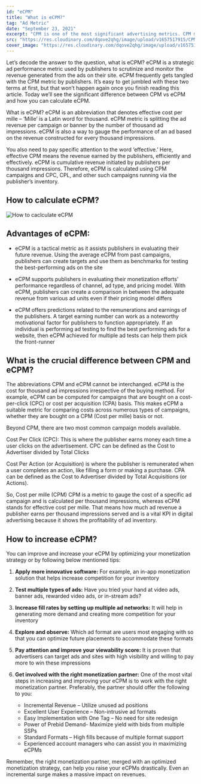 ```yaml
---
id: "eCPM"
title: "What is eCPM?"
tag: "Ad Metric"
date: "September 23, 2021"
excerpt: "CPM is one of the most significant advertising metrics. CPM means cost per mille, i.e. the cost per thousand impressions. Simply it means the cost..."
src: "https://res.cloudinary.com/dqove2qhg/image/upload/v1657517915/CPM%20Calculators/Frame_3_3_kickuq.svg"
cover_image: "https://res.cloudinary.com/dqove2qhg/image/upload/v1657517915/CPM%20Calculators/Frame_3_3_kickuq.svg"
---
```


Let’s decode the answer to the question, what is eCPM? eCPM is a strategic ad performance metric used by publishers to scrutinize and monitor the revenue generated from the ads on their site. eCPM frequently gets tangled with the CPM metric by publishers. It’s easy to get jumbled with these two terms at first, but that won’t happen again once you finish reading this article. Today we’ll see the significant difference between CPM vs eCPM and how you can calculate eCPM.

What is eCPM? eCPM is an abbreviation that denotes effective cost per mille – ‘Mille’ is a Latin word for thousand. eCPM metric is splitting the ad revenue per campaign or banner by the number of thousand ad impressions. eCPM is also a way to gauge the performance of an ad based on the revenue constructed for every thousand impressions.

You also need to pay specific attention to the word ‘effective.’ Here, effective CPM means the revenue earned by the publishers, efficiently and effectively. eCPM is cumulative revenue initiated by publishers per thousand impressions. Therefore, eCPM is calculated using CPM campaigns and CPC, CPL, and other such campaigns running via the publisher’s inventory.

## How to calculate eCPM?

![How to caclculate eCPM ](https://res.cloudinary.com/dqove2qhg/image/upload/v1657098145/CPM%20Calculators/ecpm-formula_ohxtgy.jpg)

## Advantages of eCPM:

- eCPM is a tactical metric as it assists publishers in evaluating their future revenue. Using the average eCPM from past campaigns, publishers can create targets and use them as benchmarks for testing the best-performing ads on the site

- eCPM supports publishers in evaluating their monetization efforts’ performance regardless of channel, ad type, and pricing model. With eCPM, publishers can create a comparison in between the adequate revenue from various ad units even if their pricing model differs

- eCPM offers predictions related to the remunerations and earnings of the publishers. A target earning number can work as a noteworthy motivational factor for publishers to function appropriately. If an individual is performing ad testing to find the best performing ads for a website, then eCPM achieved for multiple ad tests can help them pick the front-runner

## What is the crucial difference between CPM and eCPM?

The abbreviations CPM and eCPM cannot be interchanged. eCPM is the cost for thousand ad impressions irrespective of the buying method. For example, eCPM can be computed for campaigns that are bought on a cost-per-click (CPC) or cost per acquisition (CPA) basis. This makes eCPM a suitable metric for comparing costs across numerous types of campaigns, whether they are bought on a CPM (Cost per mille) basis or not.

Beyond CPM, there are two most common campaign models available.

Cost Per Click (CPC): This is where the publisher earns money each time a user clicks on the advertisement. CPC can be defined as the Cost to Advertiser divided by Total Clicks

Cost Per Action (or Acquisition) is where the publisher is remunerated when a user completes an action, like filling a form or making a purchase. CPA can be defined as the Cost to Advertiser divided by Total Acquisitions (or Actions).

So, Cost per mille (CPM) CPM is a metric to gauge the cost of a specific ad campaign and is calculated per thousand impressions, whereas eCPM stands for effective cost per mille. That means how much ad revenue a publisher earns per thousand impressions served and is a vital KPI in digital advertising because it shows the profitability of ad inventory.

## How to increase eCPM?

You can improve and increase your eCPM by optimizing your monetization strategy or by following below mentioned tips:

1.  **Apply more innovative software:** For example, an in-app monetization solution that helps increase competition for your inventory
2.  **Test multiple types of ads:** Have you tried your hand at video ads, banner ads, rewarded video ads, or in-stream ads?
3.  **Increase fill rates by setting up multiple ad networks:** It will help in generating more demand and creating more competition for your inventory
4.  **Explore and observe:** Which ad format are users most engaging with so that you can optimize future placements to accommodate these formats
5.  **Pay attention and improve your viewability score:** It is proven that advertisers can target ads and sites with high visibility and willing to pay more to win these impressions
6.  **Get involved with the right monetization partner:** One of the most vital steps in increasing and improving your eCPM is to work with the right monetization partner. Preferably, the partner should offer the following to you:

    - Incremental Revenue – Utilize unused ad positions
    - Excellent User Experience – Non-intrusive ad formats
    - Easy Implementation with One Tag – No need for site redesign
    - Power of Prebid Demand- Maximize yield with bids from multiple SSPs
    - Standard Formats – High fills because of multiple format support
    - Experienced account managers who can assist you in maximizing eCPMs

Remember, the right monetization partner, merged with an optimized monetization strategy, can help you raise your eCPMs drastically. Even an incremental surge makes a massive impact on revenues.
